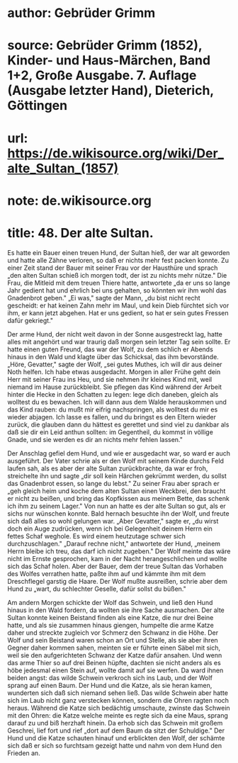 # author: Gebrüder Grimm
# source: Gebrüder Grimm (1852), Kinder- und Haus-Märchen, Band 1+2, Große Ausgabe. 7. Auflage (Ausgabe letzter Hand), Dieterich, Göttingen
# url: https://de.wikisource.org/wiki/Der_alte_Sultan_(1857)
# note: de.wikisource.org
# title: 48. Der alte Sultan.

Es hatte ein Bauer einen treuen Hund, der Sultan hieß, der war alt geworden und hatte alle Zähne verloren, so daß er nichts mehr fest packen konnte. Zu einer Zeit stand der Bauer mit seiner Frau vor der Hausthüre und sprach „den alten Sultan schieß ich morgen todt, der ist zu nichts mehr nütze." Die Frau, die Mitleid mit dem treuen Thiere hatte, antwortete „da er uns so lange Jahr gedient hat und ehrlich bei uns gehalten, so könnten wir ihm wohl das Gnadenbrot geben." „Ei was," sagte der Mann, „du bist nicht recht gescheidt: er hat keinen Zahn mehr im Maul, und kein Dieb fürchtet sich vor ihm, er kann jetzt abgehen. Hat er uns gedient, so hat er sein gutes Fressen dafür gekriegt." 

Der arme Hund, der nicht weit davon in der Sonne ausgestreckt lag, hatte alles mit angehört und war traurig daß morgen sein letzter Tag sein sollte. Er hatte einen guten Freund, das war der Wolf, zu dem schlich er Abends hinaus in den Wald und klagte über das Schicksal, das ihm bevorstände. „Höre, Gevatter," sagte der Wolf, „sei gutes Muthes, ich will dir aus deiner Noth helfen. Ich habe etwas ausgedacht. Morgen in aller Frühe geht dein Herr mit seiner Frau ins Heu, und sie nehmen ihr kleines Kind mit, weil niemand im Hause zurückbleibt. Sie pflegen das Kind während der Arbeit hinter die Hecke in den Schatten zu legen: lege dich daneben, gleich als wolltest du es bewachen. Ich will dann aus dem Walde herauskommen und das Kind rauben: du mußt mir eifrig nachspringen, als wolltest du  mir es wieder abjagen. Ich lasse es fallen, und du bringst es den Eltern wieder zurück, die glauben dann du hättest es gerettet und sind viel zu dankbar als daß sie dir ein Leid anthun sollten: im Gegentheil, du kommst in völlige Gnade, und sie werden es dir an nichts mehr fehlen lassen." 

Der Anschlag gefiel dem Hund, und wie er ausgedacht war, so ward er auch ausgeführt. Der Vater schrie als er den Wolf mit seinem Kinde durchs Feld laufen sah, als es aber der alte Sultan zurückbrachte, da war er froh, streichelte ihn und sagte „dir soll kein Härchen gekrümmt werden, du sollst das Gnadenbrot essen, so lange du lebst." Zu seiner Frau aber sprach er „geh gleich heim und koche dem alten Sultan einen Weckbrei, den braucht er nicht zu beißen, und bring das Kopfkissen aus meinem Bette, das schenk ich ihm zu seinem Lager." Von nun an hatte es der alte Sultan so gut, als er sichs nur wünschen konnte. Bald hernach besuchte ihn der Wolf, und freute sich daß alles so wohl gelungen war. „Aber Gevatter," sagte er, „du wirst doch ein Auge zudrücken, wenn ich bei Gelegenheit deinem Herrn ein fettes Schaf weghole. Es wird einem heutzutage schwer sich durchzuschlagen." „Darauf rechne nicht," antwortete der Hund, „meinem Herrn bleibe ich treu, das darf ich nicht zugeben." Der Wolf meinte das wäre nicht im Ernste gesprochen, kam in der Nacht herangeschlichen und wollte sich das Schaf holen. Aber der Bauer, dem der treue Sultan das Vorhaben des Wolfes verrathen hatte, paßte ihm auf und kämmte ihm mit dem Dreschflegel garstig die Haare. Der Wolf mußte ausreißen, schrie aber dem Hund zu „wart, du schlechter Geselle, dafür sollst du büßen." 

Am andern Morgen schickte der Wolf das Schwein, und ließ den Hund hinaus in den Wald fordern, da wollten sie ihre Sache ausmachen. Der alte Sultan konnte keinen Beistand finden als eine Katze, die nur drei Beine hatte, und als sie zusammen hinaus  giengen, humpelte die arme Katze daher und streckte zugleich vor Schmerz den Schwanz in die Höhe. Der Wolf und sein Beistand waren schon an Ort und Stelle, als sie aber ihren Gegner daher kommen sahen, meinten sie er führte einen Säbel mit sich, weil sie den aufgerichteten Schwanz der Katze dafür ansahen. Und wenn das arme Thier so auf drei Beinen hüpfte, dachten sie nicht anders als es höbe jedesmal einen Stein auf, wollte damit auf sie werfen. Da ward ihnen beiden angst: das wilde Schwein verkroch sich ins Laub, und der Wolf sprang auf einen Baum. Der Hund und die Katze, als sie heran kamen, wunderten sich daß sich niemand sehen ließ. Das wilde Schwein aber hatte sich im Laub nicht ganz verstecken können, sondern die Ohren ragten noch heraus. Während die Katze sich bedächtig umschaute, zwinste das Schwein mit den Ohren: die Katze welche meinte es regte sich da eine Maus, sprang darauf zu und biß herzhaft hinein. Da erhob sich das Schwein mit großem Geschrei, lief fort und rief „dort auf dem Baum da sitzt der Schuldige." Der Hund und die Katze schauten hinauf und erblickten den Wolf, der schämte sich daß er sich so furchtsam gezeigt hatte und nahm von dem Hund den Frieden an. 

